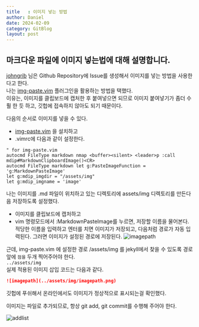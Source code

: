 ```yaml
---
title   : 이미지 넣는 방법
author: Daniel
date: 2024-02-09
category: GitBlog
layout: post
---
```


## 마크다운 파일에 이미지 넣는법에 대해 설명합니다.
[johngrib]( http://johngrib.github.io ) 님은 Github Repository에 Issue를 생성해서 이미지를 넣는 방법을 사용한다고 한다.  
나는 [img-paste.vim](https://github.com/img-paste-devs/img-paste.vim) 플러그인을 활용하는 방법을 택했다.  
이유는, 이미지를 클립보드에 캡처한 후 붙여넣으면 되므로 이미지 붙여넣기가 좀더 수훨 한 듯 하고, 깃헙에 접속하지 않아도 되기 때문이다.  


다음의 순서로 이미지를 넣을 수 있다.  
  * [img-paste.vim](https://github.com/img-paste-devs/img-paste.vim) 을 설치하고
  * .vimrc에 다음과 같이 설정한다.

  ```vim
  " for img-paste.vim
  autocmd FileType markdown nmap <buffer><silent> <leader>p :call mdip#MarkdownClipboardImage()<CR>
  autocmd FileType markdown let g:PasteImageFunction = 'g:MarkdownPasteImage'
  let g:mdip_imgdir = "/assets/img"
  let g:mdip_imgname = 'image'

  ```
  나는 이미지를 .md 파일이 위치하고 있는 디렉토리에 assets/img 디렉토리를 만든다음 저장하도록 설정했다.  
  * 이미지를 클립보드에 캡처하고  
  * vim 명령모드에서 :MarkdownPasteImage를 누르면, 저장할 이름을 물어본다. 적당한 이름을 입력하고 엔터를 치면 이미지가 저장되고,
  다음처럼 경로가 자동 입력된다.
  그러면 이미지가 설정된 경로에 저장된다.
 ![imagepath](../assets/img/imagepath.png) 
 
 근데, img-paste.vim 에 설정한 경로 /assets/img 를 jekyll에서 찾을 수 있도록 경로 앞에 `점을` 두개 찍어주어야 한다.  
 `../assets/img`  
 실제 적용된 이미지 삽입 코드는 다음과 같다.
 
 ```md
 ![imagepath](../assets/img/imagepath.png) 
 ```  
깃헙에 푸쉬해서 온라인에서도 이미지가 정상적으로 표시되는걸 확인했다.
  
이미지는 파일로 추가되므로, 항상 git add, git commit를 수행해 주어야 한다.  
<!-- ![addlist](../assets/img/addlist.png) -->

![addlist](../assets/987.png)  
<!-- ![addlist](../assets/addlist.png) -->



 
<!-- ## 여긴 연습하는 영역입니다 -->    
<!-- ```txt -->
<!-- txt를 코드영역에 넣어봤습니다. --> 
<!-- 이렇게 표시 됩니다. -->
<!-- ``` -->
<!-- 키보드에 대하여 -->  
<!-- 로우 프로파일 키보드는 입력이 어렵다. -->  
<!-- 그래서 어떻게 할 까 고민 중이다. -->
<!-- 백스페이스는 어떤걸 사용하는게 좋을까? -->  

<!-- 나는 컨트롤키와 알파벳 O를 사용한다. -->
<!-- 익숙해지면 쉽다. -->
<!-- 한글만 입력하는것도 좀 어렵다. -->


<!-- 이렇게 높은 키프로파일이 나한테는 어울린다. -->
<!-- 구분감이 확실히 있어서 뭔가 타자 치는 맛이 난다. -->

<!-- `한글도` 마크다운으로 강조가 되는지 확인해 보자. -->

<!-- 확실히 확실히 스플릿 키보드가 훨씬 더 편하다. -->
<!-- 일반 키보드는 항상 팔에 긴장감이 있다. -->

<!-- 키크론도 좋긴한데 가격이 너무 비싸다. -->

<!-- 어떤 키보드를 쓰는게 좋을지 고민이다. -->

<!-- 스플릿 키보드가 좋긴한데 무선을 찾기가 힘들고, --> 
<!-- 가격이 너무 비싸다. -->
<!-- 멤브레인은 무선 + 텐키리스 조합이 없다. --> 
<!-- 무선 스플릿은 가격이 비싸다. freestyle 등 -->

<!-- 알리에서 alice, crone 등을 알아보고 있다. --> 
<!-- 근데... -->
<!-- 조금 편하자고 스플릿을 쓰는게 맞는건지도 약간은 고민이다. -->

<!-- 펜타그레프도 익숙해지면 좋아지려나? -->
<!-- 맥북 키보드가 제법 느낌도 좋고 괜찮은 편이다. -->

<!-- koolertron 키보드가 흑축키를 사용하는데, 소음이 어느정도 인지 확인해보고 -->
<!-- 회사에서 사용할지 말지 결정하자. -->
